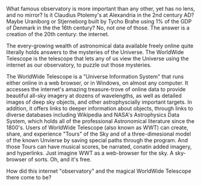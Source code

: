 What famous observatory is more important than any other, yet has no lens, and no mirror?  Is it Claudius Ptolemy's  at Alexandria in the 2nd century AD?  Maybe Uraniborg or Stjerneborg built by Tycho Brahe using 1% of the GDP of Denmark in the the 16th century?  No, not one of those.  The answer is a creation of the 20th century: the internet. 

The every-growing wealth of astronomical data available freely online quite literally holds answers to the mysteries of the Universe.  The WorldWide Telescope is the telescope that lets any of us view the Universe using the internet as our observatory, to puzzle out those mysteries. 

The WorldWide Telescope is a "Universe Information System" that runs either online in a web browser, or in Windows, on almost any computer.  It accesses the internet's amazing treasure-trove of online data to provide beautiful all-sky imagery at dozens of wavelengths, as well as detailed images of deep sky objects, and other astrophyscially important targets.   In addition, it offers links to deeper information about objects, through links to diverse databases including Wikipedia and NASA's Astrophysics Data System, which holds all of the professional Astronomical literature since the 1800's.  Users of WorldWide Telescope (also known as WWT) can create, share, and experience "Tours" of the Sky and of a three-dimesional model of the known Unvierse by saving special paths through the program.  And those Tours can have musical scores, be narrated, conatin added imagery, and hyperlinks.   Just imagine WWT as a web-browser for the sky.  A sky-browser of sorts.  Oh, and it's free.

How did this internet "observatory" and the magical WorldWide Telescope there come to be? 